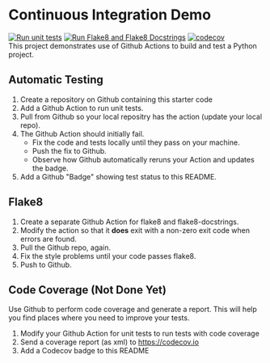 Continuous Integration Demo
===========================
[![Run unit tests](https://github.com/Jangsoodlor/ci-demo/actions/workflows/python-unittest.yml/badge.svg)](https://github.com/Jangsoodlor/ci-demo/actions/workflows/python-unittest.yml)
[![Run Flake8 and Flake8 Docstrings](https://github.com/Jangsoodlor/ci-demo/actions/workflows/style-checking.yml/badge.svg)](https://github.com/Jangsoodlor/ci-demo/actions/workflows/style-checking.yml)
[![codecov](https://codecov.io/github/Jangsoodlor/ci-demo/graph/badge.svg?token=UI27B8P0DC)](https://codecov.io/github/Jangsoodlor/ci-demo)
<br>
This project demonstrates use of Github Actions to build and test a Python project.  

## Automatic Testing

1. Create a repository on Github containing this starter code
2. Add a Github Action to run unit tests.
3. Pull from Github so your local repositry has the action (update your local repo).
4. The Github Action should initially fail.
   - Fix the code and tests locally until they pass on your machine.
   - Push the fix to Github.
   - Observe how Github automatically reruns your Action and updates the badge.
5. Add a Github "Badge" showing test status to this README.


## Flake8

1. Create a separate Github Action for flake8 and flake8-docstrings.
2. Modify the action so that it **does** exit with a non-zero exit code when errors are found.
3. Pull the Github repo, again.
4. Fix the style problems until your code passes flake8.
5. Push to Github.

## Code Coverage (Not Done Yet)

Use Github to perform code coverage and generate a report.
This will help you find places where you need to improve your tests.

1. Modify your Github Action for unit tests to run tests with code coverage
2. Send a coverage report (as xml) to <https://codecov.io>
3. Add a Codecov badge to this README


